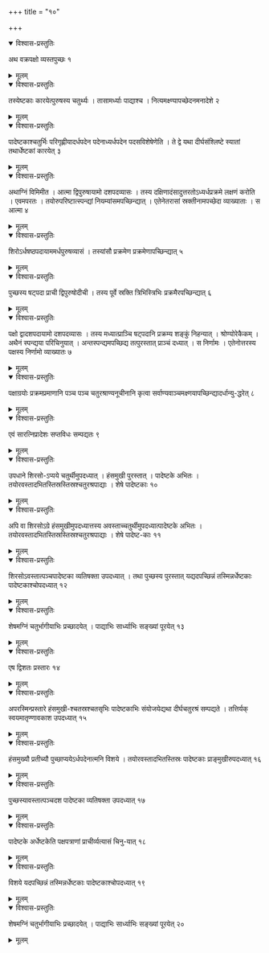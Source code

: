 +++
title = "१०"

+++


<details open><summary>विश्वास-प्रस्तुतिः</summary>

अथ वक्रपक्षो व्यस्तपुच्छः १
</details>

<details><summary>मूलम्</summary>

अथ वक्रपक्षो व्यस्तपुच्छः १
</details>


<details open><summary>विश्वास-प्रस्तुतिः</summary>

तस्येष्टकाः कारयेत्पुरुषस्य चतुर्थ्यः । तासामर्ध्याः पाद्याश्च । नित्यमक्ष्ण्यापच्छेदनमनादेशे २
</details>

<details><summary>मूलम्</summary>

तस्येष्टकाः कारयेत्पुरुषस्य चतुर्थ्यः । तासामर्ध्याः पाद्याश्च । नित्यमक्ष्ण्यापच्छेदनमनादेशे २
</details>


<details open><summary>विश्वास-प्रस्तुतिः</summary>

पादेष्टकाश्चतुर्भिः परिगृह्णीयादर्धपदेन पदेनाध्यर्धपदेन पदसविशेषेणेति । ते द्वे यथा दीर्घसंश्लिष्टे स्यातां तथार्धेष्टकां कारयेत् ३
</details>

<details><summary>मूलम्</summary>

पादेष्टकाश्चतुर्भिः परिगृह्णीयादर्धपदेन पदेनाध्यर्धपदेन पदसविशेषेणेति । ते द्वे यथा दीर्घसंश्लिष्टे स्यातां तथार्धेष्टकां कारयेत् ३
</details>


<details open><summary>विश्वास-प्रस्तुतिः</summary>

अथाग्निं विमिमीत । आत्मा द्विपुरुषायामो दशपदव्यासः । तस्य दक्षिणादंसादुत्तरतोऽध्यर्धप्रक्रमे लक्षणं करोति । एवमपरतः । तयोरुपरिष्टात्स्पन्द्यां नियम्यांसमपच्छिन्द्यात् । एतेनेतरासां स्रक्तीनामपच्छेदा व्याख्याताः । स आत्मा ४
</details>

<details><summary>मूलम्</summary>

अथाग्निं विमिमीत । आत्मा द्विपुरुषायामो दशपदव्यासः । तस्य दक्षिणादंसादुत्तरतोऽध्यर्धप्रक्रमे लक्षणं करोति । एवमपरतः । तयोरुपरिष्टात्स्पन्द्यां नियम्यांसमपच्छिन्द्यात् । एतेनेतरासां स्रक्तीनामपच्छेदा व्याख्याताः । स आत्मा ४
</details>


<details open><summary>विश्वास-प्रस्तुतिः</summary>

शिरोऽर्धषष्ठपदायाममर्धपुरुषव्यासं । तस्यांसौ प्रक्रमेण प्रक्रमेणापच्छिन्द्यात् ५
</details>

<details><summary>मूलम्</summary>

शिरोऽर्धषष्ठपदायाममर्धपुरुषव्यासं । तस्यांसौ प्रक्रमेण प्रक्रमेणापच्छिन्द्यात् ५
</details>


<details open><summary>विश्वास-प्रस्तुतिः</summary>

पुच्छस्य षट्पदा प्राची द्विपुरुषोदीची । तस्य पूर्वे स्रक्ति त्रिभिस्त्रिभिः प्रक्रमैरपच्छिन्द्यात् ६
</details>

<details><summary>मूलम्</summary>

पुच्छस्य षट्पदा प्राची द्विपुरुषोदीची । तस्य पूर्वे स्रक्ति त्रिभिस्त्रिभिः प्रक्रमैरपच्छिन्द्यात् ६
</details>


<details open><summary>विश्वास-प्रस्तुतिः</summary>

पक्षो द्वादशपदायामो दशपदव्यासः । तस्य मध्यात्प्राञ्चि षट्पदानि प्रक्रम्य शङ्कुं निहन्यात् । श्रोण्योरेकैकम् । अथैनं स्पन्द्यया परिचिनुयात् । अन्तस्पन्द्यमपच्छिद्य तत्पुरस्तात् प्राञ्चं दध्यात् । स निर्णामः । एतेनोत्तरस्य पक्षस्य निर्णामो व्याख्यातः ७
</details>

<details><summary>मूलम्</summary>

पक्षो द्वादशपदायामो दशपदव्यासः । तस्य मध्यात्प्राञ्चि षट्पदानि प्रक्रम्य शङ्कुं निहन्यात् । श्रोण्योरेकैकम् । अथैनं स्पन्द्यया परिचिनुयात् । अन्त-स्पन्द्यमपच्छिद्य तत्पुरस्तात् प्राञ्चं दध्यात् । स निर्णामः । एतेनोत्तरस्य पक्षस्य निर्णामो व्याख्यातः ७
</details>


<details open><summary>विश्वास-प्रस्तुतिः</summary>

पक्षाग्रयोः प्रक्रमप्रमाणानि पञ्च पञ्च चतुरश्राण्यनूचीनानि कृत्वा सर्वाण्यवाञ्चमक्ष्णयापच्छिन्द्यादर्धान्यु-द्धरेत् ८
</details>

<details><summary>मूलम्</summary>

पक्षाग्रयोः प्रक्रमप्रमाणानि पञ्च पञ्च चतुरश्राण्यनूचीनानि कृत्वा सर्वाण्यवाञ्चमक्ष्णयापच्छिन्द्यादर्धान्यु-द्धरेत् ८
</details>


<details open><summary>विश्वास-प्रस्तुतिः</summary>

एवं सारत्निप्रादेशः सप्तविधः सम्पद्यतः ९
</details>

<details><summary>मूलम्</summary>

एवं सारत्निप्रादेशः सप्तविधः सम्पद्यतः ९
</details>


<details open><summary>विश्वास-प्रस्तुतिः</summary>

उपधाने शिरसो-ऽप्यये चतुर्थीमुपदध्यात् । हंसमुखी पुरस्तात् । पादेष्टके अभितः । तयोरवस्तादभितस्तिस्रस्तिस्रश्चतुरश्रपाद्याः । शेषे पादेष्टकाः १०
</details>

<details><summary>मूलम्</summary>

उपधाने शिरसो-ऽप्यये चतुर्थीमुपदध्यात् । हंसमुखी पुरस्तात् । पादेष्टके अभितः । तयोरवस्तादभितस्तिस्रस्तिस्रश्चतुरश्रपाद्याः । शेषे पादेष्टकाः १०
</details>


<details open><summary>विश्वास-प्रस्तुतिः</summary>

अपि वा शिरसोऽग्रे हंसमुखीमुपदध्यात्तस्य अवस्ताच्चतुर्थीमुपदध्यात्पादेष्टके अभितः । तयोरवस्तादभितस्तिस्रस्तिस्रश्चतुरश्रपाद्याः । शेषे पादेष्ट-काः ११
</details>

<details><summary>मूलम्</summary>

अपि वा शिरसोऽग्रे हंसमुखीमुपदध्यात्तस्य अवस्ताच्चतुर्थीमुपदध्यात्पादेष्टके अभितः । तयोरवस्तादभितस्तिस्रस्तिस्रश्चतुरश्रपाद्याः । शेषे पादेष्ट-काः ११
</details>


<details open><summary>विश्वास-प्रस्तुतिः</summary>

शिरसोऽवस्तात्पञ्चपादेष्टका व्यतिषक्ता उपदध्यात् । तथा पुच्छस्य पुरस्तात् यद्यदपच्छिन्नं तस्मिन्नर्धेष्टकाः पादेष्टकाश्चोपदध्यात् १२
</details>

<details><summary>मूलम्</summary>

शिरसोऽवस्तात्पञ्चपादेष्टका व्यतिषक्ता उपदध्यात् । तथा पुच्छस्य पुरस्तात् यद्यदपच्छिन्नं तस्मिन्नर्धेष्टकाः पादेष्टकाश्चोपदध्यात् १२
</details>


<details open><summary>विश्वास-प्रस्तुतिः</summary>

शेषमग्निं चतुर्भागीयाभिः प्रच्छादयेत् । पाद्याभिः सार्ध्याभिः सङ्ख्यां पूरयेत् १३
</details>

<details><summary>मूलम्</summary>

शेषमग्निं चतुर्भागीयाभिः प्रच्छादयेत् । पाद्याभिः सार्ध्याभिः सङ्ख्यां पूरयेत् १३
</details>


<details open><summary>विश्वास-प्रस्तुतिः</summary>

एष द्विशतः प्रस्तारः १४
</details>

<details><summary>मूलम्</summary>

एष द्विशतः प्रस्तारः १४
</details>


<details open><summary>विश्वास-प्रस्तुतिः</summary>

अपरस्मिन्प्रस्तारे हंसमुखी-श्चतस्रश्चतसृभिः पादेष्टकाभिः संयोजयेद्यथा दीर्घचतुरश्रं सम्पद्यते । तत्तिर्यक् स्वयमातृण्णावकाश उपदध्यात् १५
</details>

<details><summary>मूलम्</summary>

अपरस्मिन्प्रस्तारे हंसमुखी-श्चतस्रश्चतसृभिः पादेष्टकाभिः संयोजयेद्यथा दीर्घचतुरश्रं सम्पद्यते । तत्तिर्यक् स्वयमातृण्णावकाश उपदध्यात् १५
</details>


<details open><summary>विश्वास-प्रस्तुतिः</summary>

हंसमुख्यौ प्रतीच्यौ पुच्छाप्ययेऽर्धपदेनात्मनि विशये । तयोरवस्तादभितस्तिस्रः पादेष्टकाः प्राङ्मुखीरुपदध्यात् १६
</details>

<details><summary>मूलम्</summary>

हंसमुख्यौ प्रतीच्यौ पुच्छाप्ययेऽर्धपदेनात्मनि विशये । तयोरवस्तादभितस्तिस्रः पादेष्टकाः प्राङ्मुखीरुपदध्यात् १६
</details>


<details open><summary>विश्वास-प्रस्तुतिः</summary>

पुच्छस्यावस्तात्पञ्चदश पादेष्टका व्यतिषक्ता उपदध्यात् १७
</details>

<details><summary>मूलम्</summary>

पुच्छस्यावस्तात्पञ्चदश पादेष्टका व्यतिषक्ता उपदध्यात् १७
</details>


<details open><summary>विश्वास-प्रस्तुतिः</summary>

पादेष्टके अर्धेष्टकेति पक्षपत्राणां प्राचीर्व्यत्यासं चिनु-यात् १८
</details>

<details><summary>मूलम्</summary>

पादेष्टके अर्धेष्टकेति पक्षपत्राणां प्राचीर्व्यत्यासं चिनु-यात् १८
</details>


<details open><summary>विश्वास-प्रस्तुतिः</summary>

विशये यदपच्छिन्नं तस्मिन्नर्धेष्टकाः पादेष्टकाश्चोपदध्यात् १९
</details>

<details><summary>मूलम्</summary>

विशये यदपच्छिन्नं तस्मिन्नर्धेष्टकाः पादेष्टकाश्चोपदध्यात् १९
</details>


<details open><summary>विश्वास-प्रस्तुतिः</summary>

शेषमग्निं चतुर्भागीयाभिः प्रच्छादयेत् । पाद्याभिः सार्ध्याभिः सङ्ख्यां पूरयेत् २०
</details>

<details><summary>मूलम्</summary>

शेषमग्निं चतुर्भागीयाभिः प्रच्छादयेत् । पाद्याभिः सार्ध्याभिः सङ्ख्यां पूरयेत् २०
</details>

